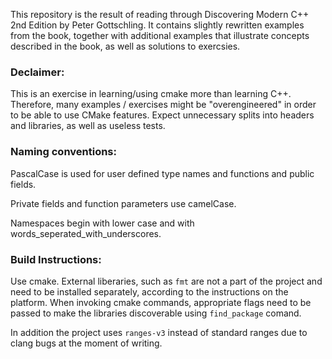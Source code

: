 This repository is the result of reading through Discovering Modern C++ 2nd Edition by Peter 
Gottschling.
It contains slightly rewritten examples from the book, together with
additional examples that illustrate concepts described in the book,
as well as solutions to exercsies.

### Declaimer:
This is an exercise in learning/using cmake more than learning C++.
Therefore, many examples / exercises might be "overengineered" in order
to be able to use CMake features. Expect unnecessary splits into 
headers and libraries, as well as useless tests.

### Naming conventions:
PascalCase is used for user defined type names and functions
and public fields.

Private fields and function parameters use camelCase.

Namespaces begin with lower case and with words_seperated_with_underscores.


### Build Instructions:
Use cmake. External liberaries, such as `fmt` are not a 
part of the project and need to be installed separately, according
to the instructions on the platform. When invoking cmake commands, 
appropriate flags need to be passed to make the libraries discoverable
using `find_package` comand.

In addition the project uses `ranges-v3` instead of standard ranges due
to clang bugs at the moment of writing. 

